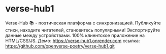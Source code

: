 # verse-hub1
Verse-Hub 📚 - поэтическая платформа с синхронизацией. Публикуйте стихи, находите читателей, становитесь популярными! Экспортируйте данные между устройствами. 100% клиентское приложение на HTML/CSS/JS.
Демо: https://verse-hub1.onrender.com
ссылка: https://github.com/openverse-poetry/verse-hub1.git
